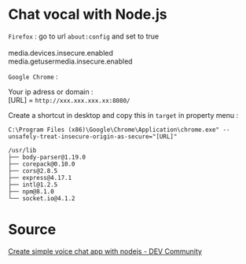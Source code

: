 # Chat vocal with Node.js

`Firefox` : go to url `about:config` and set to true<br><br>
media.devices.insecure.enabled<br>
media.getusermedia.insecure.enabled

`Google Chrome` :

Your ip adress or domain :<br>
[URL] = `http://xxx.xxx.xxx.xx:8080/`

Create a shortcut in desktop and copy this in `target` in property menu :<br>

```
C:\Program Files (x86)\Google\Chrome\Application\chrome.exe" --unsafely-treat-insecure-origin-as-secure="[URL]"
```

```
/usr/lib
├── body-parser@1.19.0
├── corepack@0.10.0
├── cors@2.8.5
├── express@4.17.1
├── intl@1.2.5
├── npm@8.1.0
└── socket.io@4.1.2
```

# Source

[Create simple voice chat app with nodejs - DEV Community](https://dev.to/hosseinmobarakian/create-simple-voice-chat-app-with-nodejs-1b70)
